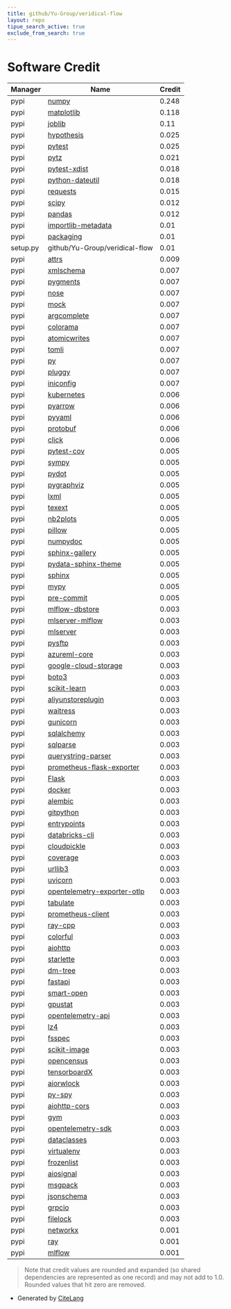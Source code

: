 ```yaml
---
title: github/Yu-Group/veridical-flow
layout: repo
tipue_search_active: true
exclude_from_search: true
---
```

# Software Credit

|Manager|Name|Credit|
|-------|----|------|
|pypi|[numpy](https://www.numpy.org)|0.248|
|pypi|[matplotlib](https://matplotlib.org)|0.118|
|pypi|[joblib](https://joblib.readthedocs.io)|0.11|
|pypi|[hypothesis](https://pypi.org/project/hypothesis)|0.025|
|pypi|[pytest](https://docs.pytest.org/en/latest/)|0.025|
|pypi|[pytz](https://pypi.org/project/pytz)|0.021|
|pypi|[pytest-xdist](https://pypi.org/project/pytest-xdist)|0.018|
|pypi|[python-dateutil](https://pypi.org/project/python-dateutil)|0.018|
|pypi|[requests](https://pypi.org/project/requests)|0.015|
|pypi|[scipy](https://www.scipy.org)|0.012|
|pypi|[pandas](https://pandas.pydata.org)|0.012|
|pypi|[importlib-metadata](https://pypi.org/project/importlib-metadata)|0.01|
|pypi|[packaging](https://pypi.org/project/packaging)|0.01|
|setup.py|github/Yu-Group/veridical-flow|0.01|
|pypi|[attrs](https://pypi.org/project/attrs)|0.009|
|pypi|[xmlschema](https://pypi.org/project/xmlschema)|0.007|
|pypi|[pygments](https://pypi.org/project/pygments)|0.007|
|pypi|[nose](https://pypi.org/project/nose)|0.007|
|pypi|[mock](https://pypi.org/project/mock)|0.007|
|pypi|[argcomplete](https://pypi.org/project/argcomplete)|0.007|
|pypi|[colorama](https://pypi.org/project/colorama)|0.007|
|pypi|[atomicwrites](https://pypi.org/project/atomicwrites)|0.007|
|pypi|[tomli](https://pypi.org/project/tomli)|0.007|
|pypi|[py](https://pypi.org/project/py)|0.007|
|pypi|[pluggy](https://pypi.org/project/pluggy)|0.007|
|pypi|[iniconfig](https://pypi.org/project/iniconfig)|0.007|
|pypi|[kubernetes](https://pypi.org/project/kubernetes)|0.006|
|pypi|[pyarrow](https://pypi.org/project/pyarrow)|0.006|
|pypi|[pyyaml](https://pypi.org/project/pyyaml)|0.006|
|pypi|[protobuf](https://pypi.org/project/protobuf)|0.006|
|pypi|[click](https://pypi.org/project/click)|0.006|
|pypi|[pytest-cov](https://github.com/pytest-dev/pytest-cov)|0.005|
|pypi|[sympy](https://pypi.org/project/sympy)|0.005|
|pypi|[pydot](https://pypi.org/project/pydot)|0.005|
|pypi|[pygraphviz](https://pypi.org/project/pygraphviz)|0.005|
|pypi|[lxml](https://pypi.org/project/lxml)|0.005|
|pypi|[texext](https://pypi.org/project/texext)|0.005|
|pypi|[nb2plots](https://pypi.org/project/nb2plots)|0.005|
|pypi|[pillow](https://pypi.org/project/pillow)|0.005|
|pypi|[numpydoc](https://pypi.org/project/numpydoc)|0.005|
|pypi|[sphinx-gallery](https://pypi.org/project/sphinx-gallery)|0.005|
|pypi|[pydata-sphinx-theme](https://pypi.org/project/pydata-sphinx-theme)|0.005|
|pypi|[sphinx](https://pypi.org/project/sphinx)|0.005|
|pypi|[mypy](https://pypi.org/project/mypy)|0.005|
|pypi|[pre-commit](https://pypi.org/project/pre-commit)|0.005|
|pypi|[mlflow-dbstore](https://pypi.org/project/mlflow-dbstore)|0.003|
|pypi|[mlserver-mlflow](https://pypi.org/project/mlserver-mlflow)|0.003|
|pypi|[mlserver](https://pypi.org/project/mlserver)|0.003|
|pypi|[pysftp](https://pypi.org/project/pysftp)|0.003|
|pypi|[azureml-core](https://pypi.org/project/azureml-core)|0.003|
|pypi|[google-cloud-storage](https://pypi.org/project/google-cloud-storage)|0.003|
|pypi|[boto3](https://pypi.org/project/boto3)|0.003|
|pypi|[scikit-learn](https://pypi.org/project/scikit-learn)|0.003|
|pypi|[aliyunstoreplugin](https://pypi.org/project/aliyunstoreplugin)|0.003|
|pypi|[waitress](https://pypi.org/project/waitress)|0.003|
|pypi|[gunicorn](https://pypi.org/project/gunicorn)|0.003|
|pypi|[sqlalchemy](https://pypi.org/project/sqlalchemy)|0.003|
|pypi|[sqlparse](https://pypi.org/project/sqlparse)|0.003|
|pypi|[querystring-parser](https://pypi.org/project/querystring-parser)|0.003|
|pypi|[prometheus-flask-exporter](https://pypi.org/project/prometheus-flask-exporter)|0.003|
|pypi|[Flask](https://pypi.org/project/Flask)|0.003|
|pypi|[docker](https://pypi.org/project/docker)|0.003|
|pypi|[alembic](https://pypi.org/project/alembic)|0.003|
|pypi|[gitpython](https://pypi.org/project/gitpython)|0.003|
|pypi|[entrypoints](https://pypi.org/project/entrypoints)|0.003|
|pypi|[databricks-cli](https://pypi.org/project/databricks-cli)|0.003|
|pypi|[cloudpickle](https://pypi.org/project/cloudpickle)|0.003|
|pypi|[coverage](https://pypi.org/project/coverage)|0.003|
|pypi|[urllib3](https://pypi.org/project/urllib3)|0.003|
|pypi|[uvicorn](https://pypi.org/project/uvicorn)|0.003|
|pypi|[opentelemetry-exporter-otlp](https://pypi.org/project/opentelemetry-exporter-otlp)|0.003|
|pypi|[tabulate](https://pypi.org/project/tabulate)|0.003|
|pypi|[prometheus-client](https://pypi.org/project/prometheus-client)|0.003|
|pypi|[ray-cpp](https://pypi.org/project/ray-cpp)|0.003|
|pypi|[colorful](https://pypi.org/project/colorful)|0.003|
|pypi|[aiohttp](https://pypi.org/project/aiohttp)|0.003|
|pypi|[starlette](https://pypi.org/project/starlette)|0.003|
|pypi|[dm-tree](https://pypi.org/project/dm-tree)|0.003|
|pypi|[fastapi](https://pypi.org/project/fastapi)|0.003|
|pypi|[smart-open](https://pypi.org/project/smart-open)|0.003|
|pypi|[gpustat](https://pypi.org/project/gpustat)|0.003|
|pypi|[opentelemetry-api](https://pypi.org/project/opentelemetry-api)|0.003|
|pypi|[lz4](https://pypi.org/project/lz4)|0.003|
|pypi|[fsspec](https://pypi.org/project/fsspec)|0.003|
|pypi|[scikit-image](https://pypi.org/project/scikit-image)|0.003|
|pypi|[opencensus](https://pypi.org/project/opencensus)|0.003|
|pypi|[tensorboardX](https://pypi.org/project/tensorboardX)|0.003|
|pypi|[aiorwlock](https://pypi.org/project/aiorwlock)|0.003|
|pypi|[py-spy](https://pypi.org/project/py-spy)|0.003|
|pypi|[aiohttp-cors](https://pypi.org/project/aiohttp-cors)|0.003|
|pypi|[gym](https://pypi.org/project/gym)|0.003|
|pypi|[opentelemetry-sdk](https://pypi.org/project/opentelemetry-sdk)|0.003|
|pypi|[dataclasses](https://pypi.org/project/dataclasses)|0.003|
|pypi|[virtualenv](https://pypi.org/project/virtualenv)|0.003|
|pypi|[frozenlist](https://pypi.org/project/frozenlist)|0.003|
|pypi|[aiosignal](https://pypi.org/project/aiosignal)|0.003|
|pypi|[msgpack](https://pypi.org/project/msgpack)|0.003|
|pypi|[jsonschema](https://pypi.org/project/jsonschema)|0.003|
|pypi|[grpcio](https://pypi.org/project/grpcio)|0.003|
|pypi|[filelock](https://pypi.org/project/filelock)|0.003|
|pypi|[networkx](https://networkx.org/)|0.001|
|pypi|[ray](https://github.com/ray-project/ray)|0.001|
|pypi|[mlflow](https://mlflow.org/)|0.001|


> Note that credit values are rounded and expanded (so shared dependencies are represented as one record) and may not add to 1.0. Rounded values that hit zero are removed.


- Generated by [CiteLang](https://github.com/vsoch/citelang)
